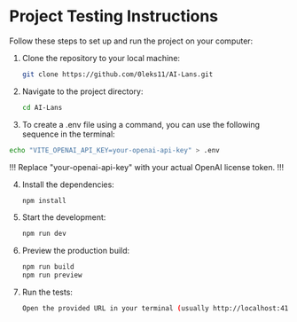 # Project Testing Instructions

Follow these steps to set up and run the project on your computer:

1. Clone the repository to your local machine:

   ```bash
   git clone https://github.com/0leks11/AI-Lans.git
   ```

2. Navigate to the project directory:

   ```bash
   cd AI-Lans
   ```

3. To create a .env file using a command, you can use the following sequence in the terminal:

```bash
echo "VITE_OPENAI_API_KEY=your-openai-api-key" > .env
```

!!! Replace "your-openai-api-key" with your actual OpenAI license token. !!!

4. Install the dependencies:

   ```bash
   npm install
   ```

5. Start the development:

   ```bash
   npm run dev
   ```

6. Preview the production build:

   ```bash
   npm run build
   npm run preview
   ```

7. Run the tests:
   ```bash
   Open the provided URL in your terminal (usually http://localhost:4173) to view the application.
   ```
